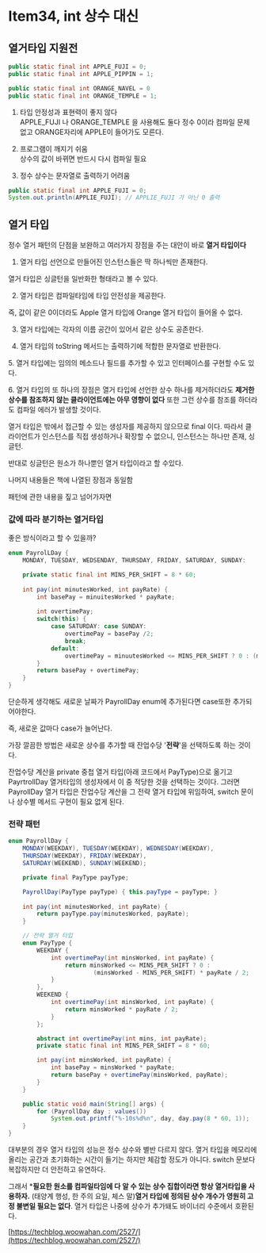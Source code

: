 # Item34, int 상수 대신

## 열거타입 지원전

```java
public static final int APPLE_FUJI = 0;
public static final int APPLE_PIPPIN = 1;

public static final int ORANGE_NAVEL = 0
public static final int ORANGE_TEMPLE = 1;
```

1. 타입 안정성과 표현력이 좋지 않다  
APPLE_FUJI 나 ORANGE_TEMPLE 을 사용해도 둘다 정수 0이라 컴파일 문제 없고 ORANGE자리에 APPLE이 들어가도 모른다.

1. 프로그램이 깨지기 쉬움  
상수의 값이 바뀌면 반드시 다시 컴파일 필요

1. 정수 상수는 문자열로 출력하기 어려움

```java
public static final int APPLE_FUJI = 0;
System.out.println(APPLIE_FUJI); // APPLIE_FUJI 가 아닌 0 출력
```

## 열거 타입

정수 열거 패턴의 단점을 보완하고 여러가지 장점을 주는 대안이 바로 **열거 타입이다**

1. 열거 타입 선언으로 만들어진 인스턴스들은 딱 하나씩만 존재한다. 

열거 타입은 싱글턴을 일반화한 형태라고 볼 수 있다.

2. 열거 타입은 컴파일타임에 타입 안전성을 제공한다. 

즉, 값이 같은 0이더라도 Apple 열거 타입에 Orange 열거 타입이 들어올 수 없다.

3. 열거 타입에는 각자의 이름 공간이 있어서 같은 상수도 공존한다.

4. 열거 타입의 toString 메서드는 출력하기에 적합한 문자열로 반환한다.

5. 열거 타입에는 임의의 메소드나 필드를 추가할 수 있고 인터페이스를 구현할 수도 있다.

6. 열거 타입의 또 하나의 장점은 열거 타입에 선언한 상수 하나를 제거하더라도 **제거한 상수를 참조하지 않는 클라이언트에는 아무 영향이 없다** 또한 그런 상수를 참조를 하더라도 컴파일 에러가 발생할 것이다.

열거 타입은 밖에서 접근할 수 있는 생성자를 제공하지 않으므로 final 이다. 따라서 클라이언트가 인스턴스를 직접 생성하거나 확장할 수 없으니, 인스턴스는 하나만 존재, 싱글턴.

반대로 싱글턴은 원소가 하나뿐인 열거 타입이라고 할 수있다.

나머지 내용들은 책에 나열된 장점과 동일함

패턴에 관한 내용을 짚고 넘어가자면 

### 값에 따라 분기하는 열거타입

좋은 방식이라고 할 수 있을까?

```java
enum PayrolLDay {
    MONDAY, TUESDAY, WEDSENDAY, THURSDAY, FRIDAY, SATURDAY, SUNDAY:

    private static final int MINS_PER_SHIFT = 8 * 60;
    
    int pay(int minutesWorked, int payRate) {
        int basePay = minuitesWorked * payRate;
        
        int overtimePay;
        switch(this) {
            case SATURDAY: case SUNDAY:
                overtimePay = basePay /2;
                break;
            default:
                overtimePay = minuutesWorked <= MINS_PER_SHIFT ? 0 : (minutesWorked - MINS_PER_SHIFT) * payRate /  2;
        }
        return basePay + overtimePay;
    }
}
```

단순하게 생각해도 새로운 날짜가 PayrollDay enum에 추가된다면 case또한 추가되어야한다. 

즉, 새로운 값마다 case가 늘어난다.

가장 깔끔한 방법은 새로운 상수를 추가할 때 잔업수당 '**전략**'을 선택하도록 하는 것이다.

잔업수당 계산을 private 중첩 열거 타입(아래 코드에서 PayType)으로 옮기고 PayrtrollDay 열거타입의 생성자에서 이 중 적당한 것을 선택하는 것이다. 그러면 PayrollDay 열거 타입은 잔업수당 계산을 그 전략 열거 타입에 위임하여, switch 문이나 상수별 메서드 구현이 필요 없게 된다.

### 전략 패턴

```java
enum PayrollDay {
    MONDAY(WEEKDAY), TUESDAY(WEEKDAY), WEDNESDAY(WEEKDAY),
    THURSDAY(WEEKDAY), FRIDAY(WEEKDAY),
    SATURDAY(WEEKEND), SUNDAY(WEEKEND);

    private final PayType payType;

    PayrollDay(PayType payType) { this.payType = payType; }
    
    int pay(int minutesWorked, int payRate) {
        return payType.pay(minutesWorked, payRate);
    }

    // 전략 열거 타입
    enum PayType {
        WEEKDAY {
            int overtimePay(int minsWorked, int payRate) {
                return minsWorked <= MINS_PER_SHIFT ? 0 :
                        (minsWorked - MINS_PER_SHIFT) * payRate / 2;
            }
        },
        WEEKEND {
            int overtimePay(int minsWorked, int payRate) {
                return minsWorked * payRate / 2;
            }
        };

        abstract int overtimePay(int mins, int payRate);
        private static final int MINS_PER_SHIFT = 8 * 60;

        int pay(int minsWorked, int payRate) {
            int basePay = minsWorked * payRate;
            return basePay + overtimePay(minsWorked, payRate);
        }
    }

    public static void main(String[] args) {
        for (PayrollDay day : values())
            System.out.printf("%-10s%d%n", day, day.pay(8 * 60, 1));
    }
}
```

대부분의 경우 열거 타입의 성능은 정수 상수와 별반 다르지 않다. 열거 타입을 메모리에 올리는 공간과 초기화하는 시간이 들기는 하지만 체감할 정도가 아니다. switch 문보다 복잡하지만 더 안전하고 유연하다.

그래서 ***필요한 원소를 컴파일타임에 다 알 수 있는 상수 집합이라면 항상 열거타입을 사용하자.** (태양계 행성, 한 주의 요일, 체스 말)**열거 타입에 정의된 상수 개수가 영원히 고정 불변일 필요는 없다**. 열거 타입은 나중에 상수가 추가돼도 바이너리 수준에서 호환된다.

[https://techblog.woowahan.com/2527/](https://techblog.woowahan.com/2527/)
